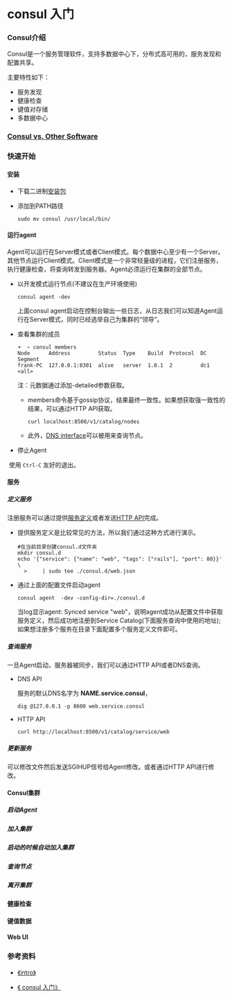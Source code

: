 # consul 入门

### Consul介绍

Consul是一个服务管理软件，支持多数据中心下，分布式高可用的，服务发现和配置共享。

主要特性如下：

+ 服务发现
+ 健康检查
+ 键值对存储
+ 多数据中心

### [Consul vs. Other Software](https://www.consul.io/intro/vs/index.html)

### 快速开始

#### 安装

+ 下载二进制[安装包](https://www.consul.io/downloads.html)

+ 添加到PATH路径

  ```shell
  sudo mv consul /usr/local/bin/
  ```

#### 运行agent

​	Agent可以运行在Server模式或者Client模式。每个数据中心至少有一个Server。其他节点运行Client模式。Client模式是一个非常轻量级的进程，它们注册服务，执行健康检查，将查询转发到服务器。Agent必须运行在集群的全部节点。

+ 以开发模式运行节点(不建议在生产环境使用)

  ```shell
  consul agent -dev
  ```

  上面consul agent启动在控制台输出一些日志，从日志我们可以知道Agent运行在Server模式，同时已经选举自己为集群的“领导”。

+ 查看集群的成员

  ```shell
  ➜  ~ consul members
  Node      Address         Status  Type    Build  Protocol  DC   Segment
  frank-PC  127.0.0.1:8301  alive   server  1.0.1  2         dc1  <all>
  ```

  注：元数据通过添加-detailed参数获取。

  + members命令基于gossip协议，结果最终一致性。如果想获取强一致性的结果，可以通过HTTP API获取。

    ```
    curl localhost:8500/v1/catalog/nodes
    ```

  + 此外，[DNS interface](https://www.consul.io/docs/agent/dns.html)可以被用来查询节点。

+ 停止Agent

​	使用 `Ctrl-C` 友好的退出。

#### 服务

##### 定义服务

注册服务可以通过提供[服务定义](https://www.consul.io/docs/agent/services.html)或者发送[HTTP API](https://www.consul.io/api/index.html)完成。

+ 提供服务定义是比较常见的方法，所以我们通过这种方式进行演示。

  ```shell
  #在当前目录创建consul.d文件夹
  mkdir consul.d
  echo '{"service": {"name": "web", "tags": ["rails"], "port": 80}}' \
  	>     | sudo tee ./consul.d/web.json
  ```


+ 通过上面的配置文件启动agent

  ```shell
  consul agent  -dev -config-dir=./consul.d
  ```

  当log显示agent: Synced service "web"，说明agent成功从配置文件中获取服务定义，然后成功地注册到Service Catalog(下面服务查询中使用的地址);如果想注册多个服务在目录下面配置多个服务定义文件即可。

##### 查询服务

一旦Agent启动，服务器被同步，我们可以通过HTTP API或者DNS查询。

+ DNS API

  服务的默认DNS名字为 **NAME.service.consul**，

  ```
  dig @127.0.0.1 -p 8600 web.service.consul
  ```

+ HTTP API

  ```
  curl http://localhost:8500/v1/catalog/service/web
  ```

##### 更新服务

可以修改文件然后发送SGIHUP信号给Agent修改。或者通过HTTP API进行修改。

#### Consul集群

##### 启动Agent

##### 加入集群

##### 启动的时候自动加入集群

##### 查询节点

##### 离开集群



#### 健康检查

#### 键值数据

#### Web UI

### 参考资料

+ [ 《intro》](https://www.consul.io/intro/index.html)


+ [ 《 consul 入门》](http://blog.csdn.net/viewcode/article/details/45915179)
